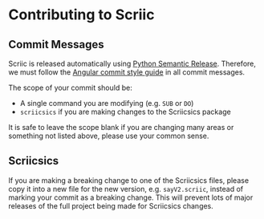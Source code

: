 # Contributing to Scriic

## Commit Messages

Scriic is released automatically using [Python Semantic Release][psr].
Therefore, we must follow the [Angular commit style guide][angular-commits] in
all commit messages.

The scope of your commit should be:

- A single command you are modifying (e.g. `SUB` or `DO`)
- `scriicsics` if you are making changes to the Scriicsics package

It is safe to leave the scope blank if you are changing many areas or
something not listed above, please use your common sense.

## Scriicsics

If you are making a breaking change to one of the Scriicsics files, please copy
it into a new file for the new version, e.g. `sayV2.scriic`, instead of marking
your commit as a breaking change. This will prevent lots of major releases of
the full project being made for Scriicsics changes.


[psr]: https://github.com/relekang/python-semantic-release/
[angular-commits]: https://github.com/angular/angular/blob/master/CONTRIBUTING.md#-commit-message-guidelines
